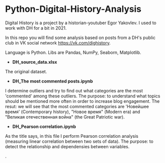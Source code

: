 # Python-Digital-History-Analysis
Digital History is a project by a historian-youtuber Egor Yakovlev. I used to work with DH for a bit in 2021.

In this repo you will find some analysis based on posts from a DH's public club in VK social network https://vk.com/dighistory.

Language is Python. Libs are Pandas, NumPy, Seaborn, Matplotlib.

* **DH_source_data.xlsx**

The original dataset.

* **DH_The most commented posts.ipynb**

I determine outliers and try to find out what categories are the most 'commented' among these outliers.
The purpose: to understand what topics should be mentioned more often in order to increase blog engagement.
The resut: we will see that the most commented categories are 'Новейшее время' (Contemporary history), "Новое время" (Modern era) and "Великая отечественная война" (the Great Patriotic war).

* **DH_Pearson correlation.ipynb**

As the title says, in this file I perform Pearson correlation analysis (measuring linear correlation between two sets of data). 
The purpose: to detect the relationship and dependensies between variables.



.
